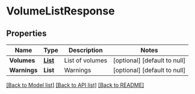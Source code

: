 # VolumeListResponse
## Properties

| Name | Type | Description | Notes |
|------------ | ------------- | ------------- | -------------|
| **Volumes** | [**List**](Volume.md) | List of volumes | [optional] [default to null] |
| **Warnings** | **List** | Warnings | [optional] [default to null] |

[[Back to Model list]](../README.md#documentation-for-models) [[Back to API list]](../README.md#documentation-for-api-endpoints) [[Back to README]](../README.md)

